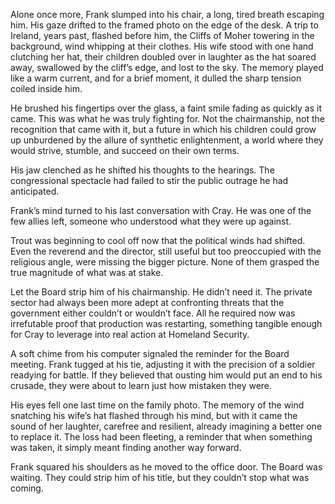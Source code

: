 Alone once more, Frank slumped into his chair, a long, tired breath escaping him. His gaze drifted to the framed photo on the edge of the desk. A trip to Ireland, years past, flashed before him, the Cliffs of Moher towering in the background, wind whipping at their clothes. His wife stood with one hand clutching her hat, their children doubled over in laughter as the hat soared away, swallowed by the cliff’s edge, and lost to the sky. The memory played like a warm current, and for a brief moment, it dulled the sharp tension coiled inside him. 

He brushed his fingertips over the glass, a faint smile fading as quickly as it came. This was what he was truly fighting for. Not the chairmanship, not the recognition that came with it, but a future in which his children could grow up unburdened by the allure of synthetic enlightenment, a world where they would strive, stumble, and succeed on their own terms. 

His jaw clenched as he shifted his thoughts to the hearings. The congressional spectacle had failed to stir the public outrage he had anticipated.  

Frank’s mind turned to his last conversation with Cray. He was one of the few allies left, someone who understood what they were up against. 

Trout was beginning to cool off now that the political winds had shifted. Even the reverend and the director, still useful but too preoccupied with the religious angle, were missing the bigger picture. None of them grasped the true magnitude of what was at stake. 

Let the Board strip him of his chairmanship. He didn’t need it. The private sector had always been more adept at confronting threats that the government either couldn’t or wouldn’t face. All he required now was irrefutable proof that production was restarting, something tangible enough for Cray to leverage into real action at Homeland Security. 

A soft chime from his computer signaled the reminder for the Board meeting. Frank tugged at his tie, adjusting it with the precision of a soldier readying for battle. If they believed that ousting him would put an end to his crusade, they were about to learn just how mistaken they were. 

His eyes fell one last time on the family photo. The memory of the wind snatching his wife’s hat flashed through his mind, but with it came the sound of her laughter, carefree and resilient, already imagining a better one to replace it. The loss had been fleeting, a reminder that when something was taken, it simply meant finding another way forward. 

Frank squared his shoulders as he moved to the office door. The Board was waiting. They could strip him of his title, but they couldn’t stop what was coming.
